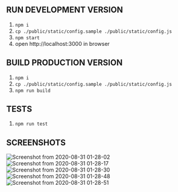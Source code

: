 ## RUN DEVELOPMENT VERSION
1. `npm i`
2. `cp ./public/static/config.sample ./public/static/config.js`
3. `npm start`
4. open http://localhost:3000 in browser


## BUILD PRODUCTION VERSION
1. `npm i`
2. `cp ./public/static/config.sample ./public/static/config.js`
3. `npm run build`

## TESTS
1. `npm run test`

## SCREENSHOTS

![Screenshot from 2020-08-31 01-28-02](https://user-images.githubusercontent.com/48622868/91670825-c2a4fb00-eb29-11ea-99f2-6f659c3730b7.png)
![Screenshot from 2020-08-31 01-28-17](https://user-images.githubusercontent.com/48622868/91670826-c3d62800-eb29-11ea-8ee1-3b5660a0cfa5.png)
![Screenshot from 2020-08-31 01-28-30](https://user-images.githubusercontent.com/48622868/91670827-c3d62800-eb29-11ea-8698-0b14d357a170.png)
![Screenshot from 2020-08-31 01-28-48](https://user-images.githubusercontent.com/48622868/91670828-c46ebe80-eb29-11ea-8437-4695aa541d40.png)
![Screenshot from 2020-08-31 01-28-51](https://user-images.githubusercontent.com/48622868/91670829-c46ebe80-eb29-11ea-922a-b80fbcabab65.png)
